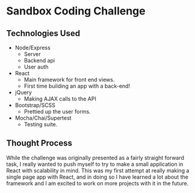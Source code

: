 # Sandbox Coding Challenge

## Technologies Used

* Node/Express
  - Server
  - Backend api
  - User auth
* React
  - Main framework for front end views.
  - First time building an app with a back-end!
* jQuery
  - Making AJAX calls to the API
* Bootstrap/SCSS
  - Prettied up the user forms.
* Mocha/Chai/Supertest
  - Testing suite.

## Thought Process

While the challenge was originally presented as a fairly straight forward task, I really
wanted to push myself to try to make a small application in React with scalability in
mind. This was my first attempt at really making a single page app with React, and in
doing so I have learned a lot about the framework and I am excited to work on more
projects with it in the future.
